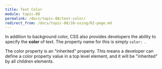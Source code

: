 ```yaml
---
title: Text Color
module: topic-08
permalink: /docs/topic-08/text-color/
redirect_from: /docs/topic-08/10-using/02-page.md
---
```


<div class="divider-heading"></div>

In addition to background color, CSS also provides developers the ability to specify the **color** of text. The property name for this is simply `color: `.

The color property is an "inherited" property. This means a developer can define a color property value in a top level element, and it will be "inherited" by all children elements.


<div class="codepen-embed">
  <p data-height="400" data-theme-id="30567" data-slug-hash="RLdpge" data-default-tab="css,result" data-user="Media-Ed-Online" data-embed-version="2" data-pen-title="[Topic-07] Text Color" class="codepen"></p>
</div>
